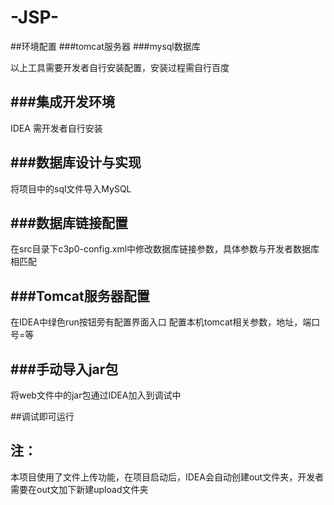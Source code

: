 # -JSP-
##环境配置
###tomcat服务器
###mysql数据库

以上工具需要开发者自行安装配置，安装过程需自行百度

###集成开发环境
-------------
IDEA 
需开发者自行安装

###数据库设计与实现
--------------
将项目中的sql文件导入MySQL


###数据库链接配置
---------------
在src目录下c3p0-config.xml中修改数据库链接参数，具体参数与开发者数据库相匹配

###Tomcat服务器配置
--------------
在IDEA中绿色run按钮旁有配置界面入口
配置本机tomcat相关参数，地址，端口号=等

###手动导入jar包
--------------
将web文件中的jar包通过IDEA加入到调试中

##调试即可运行

注：
--
本项目使用了文件上传功能，在项目启动后，IDEA会自动创建out文件夹，开发者需要在out文加下新建upload文件夹
